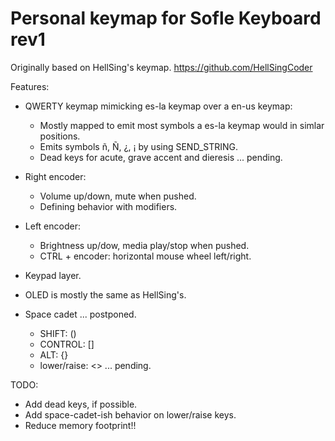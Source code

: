 # Personal keymap for Sofle Keyboard rev1

Originally based on HellSing's keymap. https://github.com/HellSingCoder

Features:

- QWERTY keymap mimicking es-la keymap over a en-us keymap:
  - Mostly mapped to emit most symbols a es-la keymap would in simlar positions.
  - Emits symbols ñ, Ñ, ¿, ¡ by using SEND_STRING.
  - Dead keys for acute, grave accent and dieresis ... pending.


- Right encoder:
  - Volume up/down, mute when pushed.
  - Defining behavior with modifiers.
- Left encoder:
  - Brightness up/dow, media play/stop when pushed.
  - CTRL + encoder: horizontal mouse wheel left/right.

- Keypad layer.

- OLED is mostly the same as HellSing's.

- Space cadet ... postponed.
  - SHIFT: ()
  - CONTROL: []
  - ALT: {}
  - lower/raise: <> ... pending.


TODO:
- Add dead keys, if possible.
- Add space-cadet-ish behavior on lower/raise keys.
- Reduce memory footprint!!

